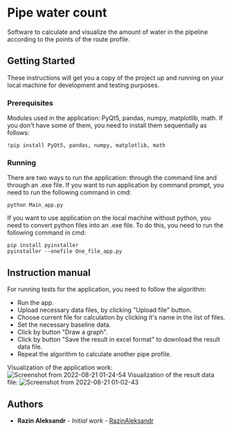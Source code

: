 # Pipe water count
Software to calculate and visualize the amount of water in the pipeline according to the points of the route profile.
## Getting Started
These instructions will get you a copy of the project up and running on your local machine for development and testing purposes.
### Prerequisites
Modules used in the application: PyQt5, pandas, numpy, matplotlib, math. If you don't have some of them, you need to install them sequentially as follows:
```
!pip install PyQt5, pandas, numpy, matplotlib, math
```
### Running
There are two ways to run the application: through the command line and through an .exe file. If you want to run application by command prompt, you need to run the following command in cmd:
```
python Main_app.py
```
If you want to use application on the local machine without python, you need to convert python files into an .exe file. To do this, you need to run the following command in cmd:
```
pip install pyinstaller
pyinstaller --onefile One_file_app.py
```
## Instruction manual
For running tests for the application, you need to follow the algorithm:
- Run the app.
- Upload necessary data files, by clicking "Upload file" button.
- Choose current file for calculation by clicking it's name in the list of files.
- Set the necessary baseline data.
- Click by button "Draw a graph".
- Click by button "Save the result in excel format" to download the result data file.
- Repeat the algorithm to calculate another pipe profile.

Visualization of the application work:
![Screenshot from 2022-08-21 01-24-54](https://user-images.githubusercontent.com/109418051/185768184-bde43583-fcb6-4ad7-92de-e8fd882b2b46.png)
Visualization of the result data file:
![Screenshot from 2022-08-21 01-02-43](https://user-images.githubusercontent.com/109418051/185768190-ef21b611-e979-46b7-86c5-9ec6450937b3.png)
## Authors
- **Razin Aleksandr** - *Initial work* - [RazinAleksandr](https://github.com/RazinAleksandr)
